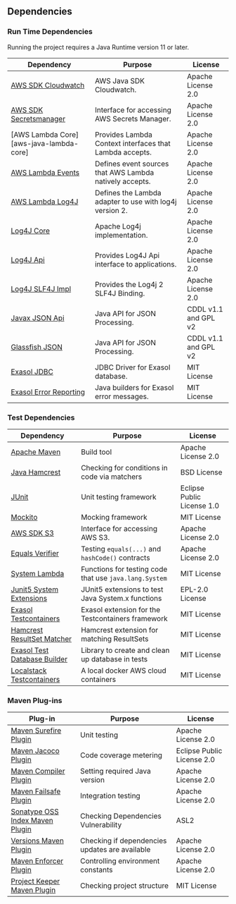 ## Dependencies

### Run Time Dependencies

Running the project requires a Java Runtime version 11 or later.

| Dependency                                                         | Purpose                                                | License                       |
|--------------------------------------------------------------------|--------------------------------------------------------|-------------------------------|
| [AWS SDK Cloudwatch][aws-java-sdk-cloudwatch]                      | AWS Java SDK Cloudwatch.                               | Apache License 2.0            |
| [AWS SDK Secretsmanager][aws-java-sdk-secrets]                     | Interface for accessing AWS Secrets Manager.           | Apache License 2.0            |
| [AWS Lambda Core][aws-java-lambda-core]                            | Provides Lambda Context interfaces that Lambda accepts.| Apache License 2.0            |
| [AWS Lambda Events][aws-java-lambda-events]                        | Defines event sources that AWS Lambda natively accepts.| Apache License 2.0            |
| [AWS Lambda Log4J][aws-java-lambda-log4j]                          | Defines the Lambda adapter to use with log4j version 2.| Apache License 2.0            |
| [Log4J Core][log4j-core]                                           | Apache Log4j implementation.                           | Apache License 2.0            |
| [Log4J Api][log4j-api]                                             | Provides Log4J Api interface to applications.          | Apache License 2.0            |
| [Log4J SLF4J Impl][log4j-slf4j-impl]                               | Provides the Log4j 2 SLF4J Binding.                    | Apache License 2.0            |
| [Javax JSON Api][javax-json-api]                                   | Java API for JSON Processing.                          | CDDL v1.1 and GPL v2          |
| [Glassfish JSON][glassfish-json]                                   | Java API for JSON Processing.                          | CDDL v1.1 and GPL v2          |
| [Exasol JDBC][exasol-jdbc-driver]                                  | JDBC Driver for Exasol database.                       | MIT License                   |
| [Exasol Error Reporting][error-reporting-java]                     | Java builders for Exasol error messages.               | MIT License                   |

### Test Dependencies

| Dependency                                                         | Purpose                                                | License                       |
|--------------------------------------------------------------------|--------------------------------------------------------|-------------------------------|
| [Apache Maven](https://maven.apache.org/)                          | Build tool                                             | Apache License 2.0            | 
| [Java Hamcrest](http://hamcrest.org/JavaHamcrest/)                 | Checking for conditions in code via matchers           | BSD License                   |
| [JUnit](https://junit.org/junit5)                                  | Unit testing framework                                 | Eclipse Public License 1.0    |
| [Mockito](http://site.mockito.org/)                                | Mocking framework                                      | MIT License                   |
| [AWS SDK S3][aws-java-sdk-s3]                                      | Interface for accessing AWS S3.                        | Apache License 2.0            |
| [Equals Verifier](https://jqno.nl/equalsverifier/)                 | Testing `equals(...)` and `hashCode()` contracts       | Apache License 2.0            |
| [System Lambda](https://github.com/stefanbirkner/system-lambda)    | Functions for testing code that use `java.lang.System` | MIT License                   |
| [Junit5 System Extensions][junit5-system-extensions]               | JUnit5 extensions to test Java System.x functions      | EPL-2.0 License               |
| [Exasol Testcontainers][exasol-testcontainers]                     | Exasol extension for the Testcontainers framework      | MIT License                   |
| [Hamcrest ResultSet Matcher][hamcrest-resultset-matcher]           | Hamcrest extension for matching ResultSets             | MIT License                   |
| [Exasol Test Database Builder][exasol-tddb]                        | Library to create and clean up database in tests       | MIT License                   |
| [Localstack Testcontainers][localstack-testcontainers]             | A local docker AWS cloud containers                    | MIT License                   |

### Maven Plug-ins

| Plug-in                                                            | Purpose                                                | License                       |
|--------------------------------------------------------------------|--------------------------------------------------------|-------------------------------|
| [Maven Surefire Plugin][maven-surefire-plugin]                     | Unit testing                                           | Apache License 2.0            |
| [Maven Jacoco Plugin][maven-jacoco-plugin]                         | Code coverage metering                                 | Eclipse Public License 2.0    |
| [Maven Compiler Plugin][maven-compiler-plugin]                     | Setting required Java version                          | Apache License 2.0            |
| [Maven Failsafe Plugin][maven-failsafe-plugin]                     | Integration testing                                    | Apache License 2.0            |
| [Sonatype OSS Index Maven Plugin][sonatype-oss-index-maven-plugin] | Checking Dependencies Vulnerability                    | ASL2                          |
| [Versions Maven Plugin][versions-maven-plugin]                     | Checking if dependencies updates are available         | Apache License 2.0            |
| [Maven Enforcer Plugin][maven-enforcer-plugin]                     | Controlling environment constants                      | Apache License 2.0            |
| [Project Keeper Maven Plugin][project-keeper-maven-plugin]         | Checking project structure                             | MIT License                   |

[maven-surefire-plugin]: https://maven.apache.org/surefire/maven-surefire-plugin/

[maven-jacoco-plugin]: https://www.eclemma.org/jacoco/trunk/doc/maven.html

[maven-compiler-plugin]: https://maven.apache.org/plugins/maven-compiler-plugin/

[maven-assembly-plugin]: https://maven.apache.org/plugins/maven-assembly-plugin/

[maven-failsafe-plugin]: https://maven.apache.org/surefire/maven-failsafe-plugin/

[sonatype-oss-index-maven-plugin]: https://sonatype.github.io/ossindex-maven/maven-plugin/

[versions-maven-plugin]: https://www.mojohaus.org/versions-maven-plugin/

[maven-enforcer-plugin]: http://maven.apache.org/enforcer/maven-enforcer-plugin/

[artifact-ref-checker-plugin]: https://github.com/exasol/artifact-reference-checker-maven-plugin

[project-keeper-maven-plugin]: https://github.com/exasol/project-keeper-maven-plugin

[exasol-jdbc-driver]: https://www.exasol.com/portal/display/DOWNLOAD/Exasol+Download+Section

[error-reporting-java]: https://gihub.com/exasol/error-reporting-java/

[exasol-testcontainers]: https://github.com/exasol/exasol-testcontainers

[exasol-tddb]: https://github.com/exasol/test-db-builder-java

[hamcrest-resultset-matcher]: https://github.com/exasol/hamcrest-resultset-matcher

[localstack-testcontainers]: https://www.testcontainers.org/modules/localstack

[aws-java-sdk-cloudwatch]: https://github.com/aws/aws-sdk-java/tree/master/aws-java-sdk-cloudwatch

[aws-java-sdk-secrets]: https://github.com/aws/aws-sdk-java/tree/master/aws-java-sdk-secretsmanager

[aws-java-sdk-s3]: https://github.com/aws/aws-sdk-java/tree/master/aws-java-sdk-s3

[aws-java-lambda-code]: https://github.com/aws/aws-lambda-java-libs/tree/master/aws-lambda-java-core

[aws-java-lambda-events]: https://github.com/aws/aws-lambda-java-libs/tree/master/aws-lambda-java-events

[aws-java-lambda-log4j]: https://github.com/aws/aws-lambda-java-libs/tree/master/aws-lambda-java-log4j

[log4j-core]: https://logging.apache.org/log4j/2.x/log4j-core/

[log4j-api]: https://logging.apache.org/log4j/2.x/log4j-api/

[log4j-slf4j-impl]: https://logging.apache.org/log4j/2.x/log4j-slf4j-impl/

[javax-json-api]: https://javaee.github.io/jsonp/

[glassfish-json]: https://javaee.github.io/jsonp/

[junit5-system-extensions]: https://github.com/itsallcode/junit5-system-extensions